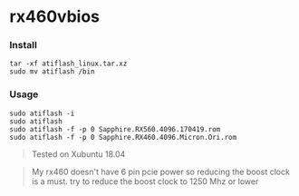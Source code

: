 # rx460vbios

### Install
```
tar -xf atiflash_linux.tar.xz 
sudo mv atiflash /bin
```

### Usage
```
sudo atiflash -i
sudo atiflash
sudo atiflash -f -p 0 Sapphire.RX560.4096.170419.rom
sudo atiflash -f -p 0 Sapphire.RX460.4096.Micron.Ori.rom 
```

> Tested on Xubuntu 18.04

> My rx460 doesn't have 6 pin pcie power so reducing the boost clock is a must.
try to reduce the boost clock to 1250 Mhz or lower
